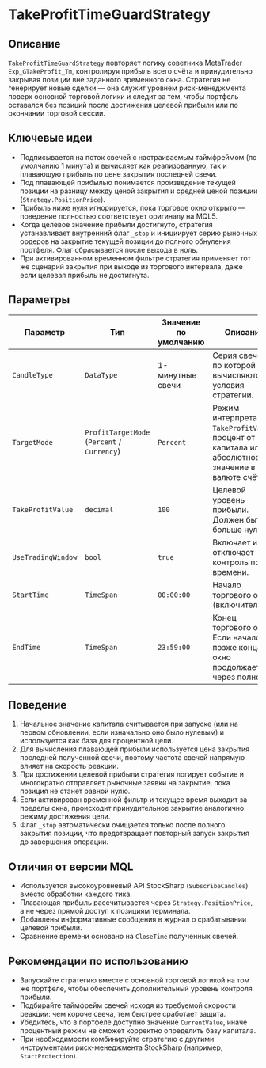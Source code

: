 # TakeProfitTimeGuardStrategy

## Описание

`TakeProfitTimeGuardStrategy` повторяет логику советника MetaTrader `Exp_GTakeProfit_Tm`, контролируя прибыль всего счёта и принудительно закрывая позиции вне заданного временного окна. Стратегия не генерирует новые сделки — она служит уровнем риск-менеджмента поверх основной торговой логики и следит за тем, чтобы портфель оставался без позиций после достижения целевой прибыли или по окончании торговой сессии.

## Ключевые идеи

- Подписывается на поток свечей с настраиваемым таймфреймом (по умолчанию 1 минута) и вычисляет как реализованную, так и плавающую прибыль по цене закрытия последней свечи.
- Под плавающей прибылью понимается произведение текущей позиции на разницу между ценой закрытия и средней ценой позиции (`Strategy.PositionPrice`).
- Прибыль ниже нуля игнорируется, пока торговое окно открыто — поведение полностью соответствует оригиналу на MQL5.
- Когда целевое значение прибыли достигнуто, стратегия устанавливает внутренний флаг `_stop` и инициирует серию рыночных ордеров на закрытие текущей позиции до полного обнуления портфеля. Флаг сбрасывается после выхода в ноль.
- При активированном временном фильтре стратегия применяет тот же сценарий закрытия при выходе из торгового интервала, даже если целевая прибыль не достигнута.

## Параметры

| Параметр | Тип | Значение по умолчанию | Описание |
|----------|-----|-----------------------|----------|
| `CandleType` | `DataType` | 1-минутные свечи | Серия свечей, по которой вычисляются условия стратегии. |
| `TargetMode` | `ProfitTargetMode` (`Percent` / `Currency`) | `Percent` | Режим интерпретации `TakeProfitValue`: процент от капитала или абсолютное значение в валюте счёта. |
| `TakeProfitValue` | `decimal` | `100` | Целевой уровень прибыли. Должен быть больше нуля. |
| `UseTradingWindow` | `bool` | `true` | Включает или отключает контроль по времени. |
| `StartTime` | `TimeSpan` | `00:00:00` | Начало торгового окна (включительно). |
| `EndTime` | `TimeSpan` | `23:59:00` | Конец торгового окна. Если начало позже конца, окно продолжается через полночь. |

## Поведение

1. Начальное значение капитала считывается при запуске (или на первом обновлении, если изначально оно было нулевым) и используется как база для процентной цели.
2. Для вычисления плавающей прибыли используется цена закрытия последней полученной свечи, поэтому частота свечей напрямую влияет на скорость реакции.
3. При достижении целевой прибыли стратегия логирует событие и многократно отправляет рыночные заявки на закрытие, пока позиция не станет равной нулю.
4. Если активирован временной фильтр и текущее время выходит за пределы окна, происходит принудительное закрытие аналогично режиму достижения цели.
5. Флаг `_stop` автоматически очищается только после полного закрытия позиции, что предотвращает повторный запуск закрытия до завершения операции.

## Отличия от версии MQL

- Используется высокоуровневый API StockSharp (`SubscribeCandles`) вместо обработки каждого тика.
- Плавающая прибыль рассчитывается через `Strategy.PositionPrice`, а не через прямой доступ к позициям терминала.
- Добавлены информативные сообщения в журнал о срабатывании целевой прибыли.
- Сравнение времени основано на `CloseTime` полученных свечей.

## Рекомендации по использованию

- Запускайте стратегию вместе с основной торговой логикой на том же портфеле, чтобы обеспечить дополнительный уровень контроля прибыли.
- Подбирайте таймфрейм свечей исходя из требуемой скорости реакции: чем короче свеча, тем быстрее сработает защита.
- Убедитесь, что в портфеле доступно значение `CurrentValue`, иначе процентный режим не сможет корректно определить базу капитала.
- При необходимости комбинируйте стратегию с другими инструментами риск-менеджмента StockSharp (например, `StartProtection`).
